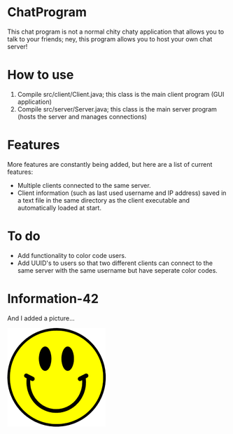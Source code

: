# ChatProgram
This chat program is not a normal chity chaty application that allows you to talk to your friends; ney, this program allows you to host your own chat server!

# How to use
1) Compile src/client/Client.java; this class is the main client program (GUI application)<br/>
2) Compile src/server/Server.java; this class is the main server program (hosts the server and manages connections)

# Features
More features are constantly being added, but here are a list of current features:
- Multiple clients connected to the same server.
- Client information (such as last used username and IP address) saved in a text file in the same directory as the client executable and automatically loaded at start.

# To do
- Add functionality to color code users.
- Add UUID's to users so that two different clients can connect to the same server with the same username but have seperate color codes.

# Information-42

And I added a picture...

<img src="smiley.png"/>


